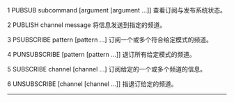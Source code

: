 1	PUBSUB subcommand [argument [argument ...]]
查看订阅与发布系统状态。

2	PUBLISH channel message
将信息发送到指定的频道。

3	PSUBSCRIBE pattern [pattern ...]
订阅一个或多个符合给定模式的频道。

4	PUNSUBSCRIBE [pattern [pattern ...]]
退订所有给定模式的频道。

5	SUBSCRIBE channel [channel ...]
订阅给定的一个或多个频道的信息。

6	UNSUBSCRIBE [channel [channel ...]]
指退订给定的频道。

---
